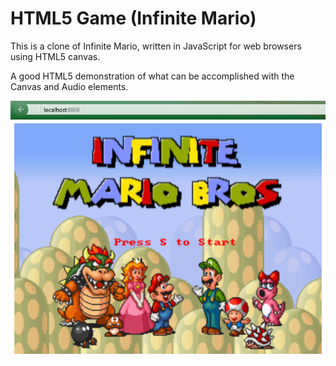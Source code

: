 # HTML5 Game (Infinite Mario)


This is a clone of Infinite Mario, written in JavaScript for web browsers using HTML5 canvas.

A good HTML5 demonstration of what can be accomplished with the Canvas and Audio elements.

![](demo.png)

